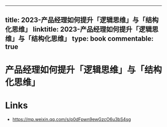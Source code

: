 
---
title: 2023-产品经理如何提升「逻辑思维」与「结构化思维」
linktitle: 2023-产品经理如何提升「逻辑思维」与「结构化思维」
type: book
commentable: true
---

# 产品经理如何提升「逻辑思维」与「结构化思维」

# Links

- https://mp.weixin.qq.com/s/p0dFpwn9ewGzcO6u3bS4sg

    